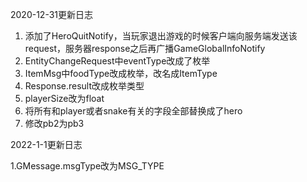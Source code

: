 2020-12-31更新日志

1. 添加了HeroQuitNotify，当玩家退出游戏的时候客户端向服务端发送该request，服务器response之后再广播GameGlobalInfoNotify
2. EntityChangeRequest中eventType改成了枚举
3. ItemMsg中foodType改成枚举，改名成ItemType
4. Response.result改成枚举类型
5. playerSize改为float
6. 将所有和player或者snake有关的字段全部替换成了hero
7. 修改pb2为pb3



2022-1-1更新日志

1.GMessage.msgType改为MSG_TYPE